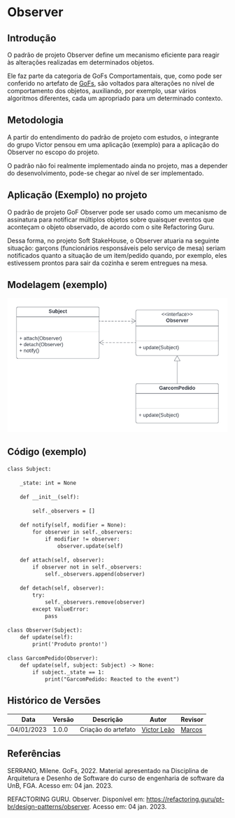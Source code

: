 # Observer

## Introdução

O padrão de projeto Observer define um mecanismo eficiente para reagir às alterações realizadas em determinados objetos.

Ele faz parte da categoria de GoFs Comportamentais, que, como pode ser conferido no artefato de [GoFs](https://unbarqdsw2022-2.github.io/2022.2_G5_SoftSteakHouse/#/padroes-projeto/iniciativas_extras/gofs), são voltados para alterações no nível de comportamento dos objetos, auxiliando, por exemplo, usar vários algoritmos diferentes, cada um apropriado para um determinado contexto.

## Metodologia

A partir do entendimento do padrão de projeto com estudos, o integrante do grupo Victor pensou em uma aplicação (exemplo) para a aplicação do Observer no escopo do projeto.

O padrão não foi realmente implementado ainda no projeto, mas a depender do desenvolvimento, pode-se chegar ao nível de ser implementado.

## Aplicação (Exemplo) no projeto

O padrão de projeto GoF Observer pode ser usado como um mecanismo de assinatura para notificar múltiplos objetos sobre quaisquer eventos que aconteçam o objeto observado, de acordo com o site Refactoring Guru.

Dessa forma, no projeto Soft StakeHouse, o Observer atuaria na seguinte situação: garçons (funcionários responsáveis pelo serviço de mesa) seriam notificados quanto a situação de um item/pedido quando, por exemplo, eles estivessem prontos para sair da cozinha e serem entregues na mesa.

## Modelagem (exemplo)

![Observer UML](observer-uml.png)

## Código (exemplo)

```
class Subject:

    _state: int = None

    def __init__(self):

        self._observers = []
 
    def notify(self, modifier = None):
        for observer in self._observers:
            if modifier != observer:
                observer.update(self)
 
    def attach(self, observer):
        if observer not in self._observers:
            self._observers.append(observer)
 
    def detach(self, observer):
        try:
            self._observers.remove(observer)
        except ValueError:
            pass
 
class Observer(Subject): 
    def update(self):
        print('Produto pronto!')
    
class GarcomPedido(Observer):
    def update(self, subject: Subject) -> None:
        if subject._state == 1:
            print("GarcomPedido: Reacted to the event")

```

## Histórico de Versões

|    Data    | Versão |            Descrição           |       Autor     |    Revisor    |
|  --------  |  ----  |            ----------          | --------------- |    -------    |
| 04/01/2023 |  1.0.0 |  Criação do artefato | [Victor Leão](https://github.com/victorleaoo) | [Marcos](https://github.com/Marofelipe) |

## Referências
SERRANO, Milene. GoFs, 2022. Material apresentado na Disciplina de Arquitetura e Desenho de Software do curso de engenharia de software da UnB, FGA. Acesso em: 04 jan. 2023.

REFACTORING GURU. Observer. Disponível em: https://refactoring.guru/pt-br/design-patterns/observer. Acesso em: 04 jan. 2023.
